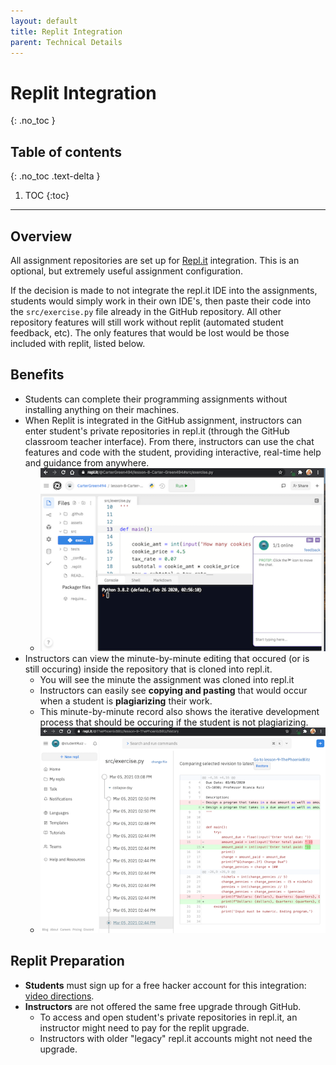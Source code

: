 ```yaml
---
layout: default
title: Replit Integration
parent: Technical Details
---
```


# Replit Integration
{: .no_toc }
## Table of contents
{: .no_toc .text-delta }

1. TOC
{:toc}

---
## Overview

All assignment repositories are set up for <a href='https://repl.it/~'  target="_blank">Repl.it</a> integration. This is an optional, but extremely useful assignment configuration. 

If the decision is made to not integrate the repl.it IDE into the assignments, students would simply work in their own IDE's, then paste their code into the `src/exercise.py` file already in the GitHub repository. All other repository features will still work without replit (automated student feedback, etc). The only features that would be lost would be those included with replit, listed below.

## Benefits
- Students can complete their programming assignments without installing anything on their machines. 
- When Replit is integrated in the GitHub assignment, instructors can enter student's private repositories in repl.it (through the GitHub classroom teacher interface). From there, instructors can use the chat features and code with the student, providing interactive, real-time help and guidance from anywhere.
  - <img src='/assets/code-and-chat.png'> 
- Instructors can view the minute-by-minute editing that occured (or is still occuring) inside the repository that is cloned into repl.it.
  - You will see the minute the assignment was cloned into repl.it
  - Instructors can easily see **copying and pasting** that would occur when a student is **plagiarizing** their work.
  - This minute-by-minute record also shows the iterative development process that should be occuring if the student is not plagiarizing.
  - <img src='/assets/student-replit-record.png'>

## Replit Preparation
- **Students** must sign up for a free hacker account for this integration: [video directions](https://youtu.be/ZqzVN47oVr0). 
- **Instructors** are not offered the same free upgrade through GitHub.  
  - To access and open student's private repositories in repl.it, an instructor might need to pay for the replit upgrade.
  - Instructors with older "legacy" repl.it accounts might not need the upgrade.

